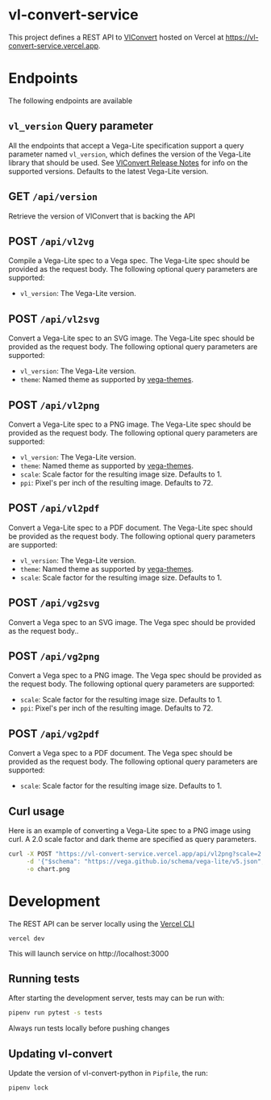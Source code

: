 # vl-convert-service
This project defines a REST API to [VlConvert](https://github.com/vega/vl-convert) hosted on Vercel at https://vl-convert-service.vercel.app.

# Endpoints
The following endpoints are available

## `vl_version` Query parameter
All the endpoints that accept a Vega-Lite specification support a query parameter named `vl_version`, which defines the version of the Vega-Lite library that should be used. See [VlConvert Release Notes](https://github.com/vega/vl-convert/releases/) for info on the supported versions. Defaults to the latest Vega-Lite version.

## GET `/api/version`
Retrieve the version of VlConvert that is backing the API

## POST `/api/vl2vg`
Compile a Vega-Lite spec to a Vega spec. The Vega-Lite spec should be provided as the request body. The following optional query parameters are supported:
 - `vl_version`: The Vega-Lite version.

## POST `/api/vl2svg`
Convert a Vega-Lite spec to an SVG image. The Vega-Lite spec should be provided as the request body. The following optional query parameters are supported:
 - `vl_version`: The Vega-Lite version.
 - `theme`: Named theme as supported by [vega-themes](https://github.com/vega/vega-themes).

## POST `/api/vl2png`
Convert a Vega-Lite spec to a PNG image. The Vega-Lite spec should be provided as the request body. The following optional query parameters are supported:
 - `vl_version`: The Vega-Lite version.
 - `theme`: Named theme as supported by [vega-themes](https://github.com/vega/vega-themes).
 - `scale`: Scale factor for the resulting image size. Defaults to 1.
 - `ppi`: Pixel's per inch of the resulting image. Defaults to 72.

## POST `/api/vl2pdf`
Convert a Vega-Lite spec to a PDF document. The Vega-Lite spec should be provided as the request body. The following optional query parameters are supported:
 - `vl_version`: The Vega-Lite version.
 - `theme`: Named theme as supported by [vega-themes](https://github.com/vega/vega-themes).
 - `scale`: Scale factor for the resulting image size. Defaults to 1.
 
## POST `/api/vg2svg`
Convert a Vega spec to an SVG image. The Vega spec should be provided as the request body..

## POST `/api/vg2png`
Convert a Vega spec to a PNG image. The Vega spec should be provided as the request body. The following optional query parameters are supported:
 - `scale`: Scale factor for the resulting image size. Defaults to 1.
 - `ppi`: Pixel's per inch of the resulting image. Defaults to 72.

## POST `/api/vg2pdf`
Convert a Vega spec to a PDF document. The Vega spec should be provided as the request body. The following optional query parameters are supported:
 - `scale`: Scale factor for the resulting image size. Defaults to 1.
 
## Curl usage
Here is an example of converting a Vega-Lite spec to a PNG image using curl. A 2.0 scale factor and dark theme are specified as query parameters.

```bash
curl -X POST "https://vl-convert-service.vercel.app/api/vl2png?scale=2.0&theme=dark" \
     -d '{"$schema": "https://vega.github.io/schema/vega-lite/v5.json", "data": {"url": "data/movies.json"}, "mark": "circle", "encoding": {"x": {"bin": {"maxbins": 10}, "field": "IMDB Rating"}, "y": {"bin": {"maxbins": 10}, "field": "Rotten Tomatoes Rating"}, "size": {"aggregate": "count"}}}' \
     -o chart.png  
```

# Development
The REST API can be server locally using the [Vercel CLI](https://vercel.com/docs/cli)
```
vercel dev
```

This will launch service on http://localhost:3000

## Running tests

After starting the development server, tests may can be run with:

```bash
pipenv run pytest -s tests
```

Always run tests locally before pushing changes

## Updating vl-convert
Update the version of vl-convert-python in `Pipfile`, the run:

```
pipenv lock
```
